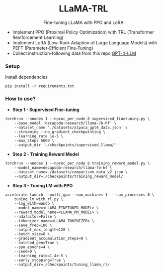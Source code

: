 <h1 align="center">LLaMA-TRL</h1>
<p align="center">Fine-tuning LLaMA with PPO and LoRA</p>

- Implement PPO (Proximal Policy Optimization) with TRL (Transformer Reinforcement Learning)
- Implement LoRA (Low-Rank Adaption of Large Language Models) with PEFT (Parameter-Efficient Fine-Tuning)
- Collect instruction-following data from this repo [GPT-4-LLM](https://github.com/Instruction-Tuning-with-GPT-4/GPT-4-LLM)


### Setup

Install dependencies

```
pip install -r requirements.txt
```

### How to use?

- **Step 1 - Supervised Fine-tuning**

```
torchrun --nnodes 1 --nproc_per_node 8 supervised_finetuning.py \
    --base_model 'decapoda-research/llama-7b-hf' \
    --dataset_name './datasets/alpaca_gpt4_data.json' \
    --streaming --no_gradient_checkpointing \
    --learning_rate 1e-5 \
    --max_steps 5000 \
    --output_dir './checkpoints/supervised_llama/'
```

- **Step 2 - Training Reward Model**

```
torchrun --nnodes 1 --nproc_per_node 8 training_reward_model.py \
    --model_name=decapoda-research/llama-7b-hf \
    --dataset_name=./datasets/comparison_data_v2.json \
    --output_dir=./checkpoints/training_reward_model/
```

- **Step 3 - Tuning LM with PPO**

```
accelerate launch --multi_gpu --num_machines 1  --num_processes 8 \
    tuning_lm_with_rl.py \
    --log_with=wandb \
    --model_name=<LLAMA_FINETUNED_MODEL> \
    --reward_model_name=<LLAMA_RM_MODEL> \
    --adafactor=False \
    --tokenizer_name=<LLAMA_TOKENIZER> \
    --save_freq=100 \
    --output_max_length=128 \
    --batch_size=8 \
    --gradient_accumulation_steps=8 \
    --batched_gen=True \
    --ppo_epochs=4 \
    --seed=0 \
    --learning_rate=1.4e-5 \
    --early_stopping=True \
    --output_dir=./checkpoints/tuning_llama_rl/
```
